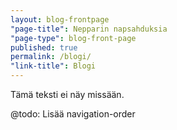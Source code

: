 ```yaml
---
layout: blog-frontpage
"page-title": Nepparin napsahduksia
"page-type": blog-front-page
published: true
permalink: /blogi/
"link-title": Blogi
---
```


Tämä teksti ei näy missään.

@todo: Lisää navigation-order